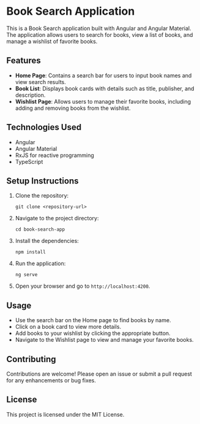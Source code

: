 # Book Search Application

This is a Book Search application built with Angular and Angular Material. The application allows users to search for books, view a list of books, and manage a wishlist of favorite books.

## Features

- **Home Page**: Contains a search bar for users to input book names and view search results.
- **Book List**: Displays book cards with details such as title, publisher, and description.
- **Wishlist Page**: Allows users to manage their favorite books, including adding and removing books from the wishlist.

## Technologies Used

- Angular
- Angular Material
- RxJS for reactive programming
- TypeScript

## Setup Instructions

1. Clone the repository:
   ```
   git clone <repository-url>
   ```

2. Navigate to the project directory:
   ```
   cd book-search-app
   ```

3. Install the dependencies:
   ```
   npm install
   ```

4. Run the application:
   ```
   ng serve
   ```

5. Open your browser and go to `http://localhost:4200`.

## Usage

- Use the search bar on the Home page to find books by name.
- Click on a book card to view more details.
- Add books to your wishlist by clicking the appropriate button.
- Navigate to the Wishlist page to view and manage your favorite books.

## Contributing

Contributions are welcome! Please open an issue or submit a pull request for any enhancements or bug fixes.

## License

This project is licensed under the MIT License.